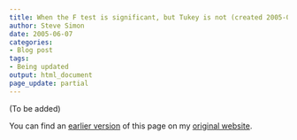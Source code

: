 ```yaml
---
title: When the F test is significant, but Tukey is not (created 2005-09-09)
author: Steve Simon
date: 2005-06-07
categories:
- Blog post
tags:
- Being updated
output: html_document
page_update: partial
---
```


(To be added)

<!---More--->

You can find an [earlier version][sim1] of this page on my [original website][sim2].


[sim1]: http://www.pmean.com/05/TukeyTest.html
[sim2]: http://www.pmean.com/original_site.html
